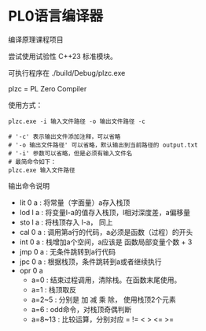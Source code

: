 # PL0语言编译器

编译原理课程项目

尝试使用试验性 C++23 标准模块。

可执行程序在 ./build/Debug/plzc.exe

plzc = PL Zero Compiler

使用方式：
```shell
plzc.exe -i 输入文件路径 -o 输出文件路径 -c

# '-c' 表示输出文件添加注释，可以省略
# '-o 输出文件路径' 可以省略，默认输出到当前路径的 output.txt
# '-i' 参数可以省略，但是必须有输入文件名
# 最简命令如下：
plzc.exe 输入文件路径
```

输出命令说明
- lit 0 a : 将常量（字面量）a存入栈顶
- lod l a : 将变量l-a的值存入栈顶，l相对深度差，a偏移量
- sto l a : 将栈顶存入 l-a， 同上
- cal 0 a : 调用第a行的代码，a必须是函数（过程）的开头
- int 0 a : 栈增加a个空间，a应该是 函数局部变量个数 + 3
- jmp 0 a : 无条件跳转到a行代码
- jpc 0 a : 根据栈顶，条件跳转到a或者继续执行
- opr 0 a
    - a=0 : 结束过程调用，清除栈。在函数末尾使用。
    - a=1 : 栈顶取反
    - a=2~5 : 分别是 加 减 乘 除， 使用栈顶2个元素
    - a=6 : odd命令，对栈顶奇偶判断
    - a=8~13 : 比较运算，分别对应 = != < > <= >=


